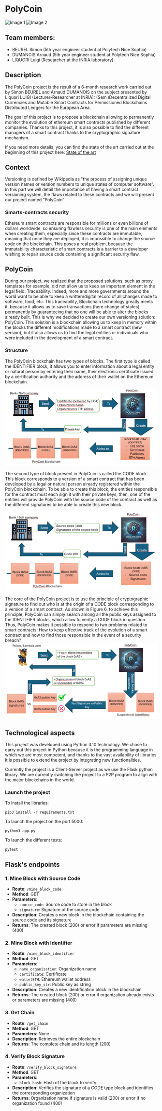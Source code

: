 # PolyCoin
![Image 1](https://upload.wikimedia.org/wikipedia/commons/thumb/9/9d/Polytechnicesophia.png/1200px-Polytechnicesophia.png   ) ![Image 2](https://upload.wikimedia.org/wikipedia/commons/thumb/9/95/Inr_logo_rouge.svg/2560px-Inr_logo_rouge.svg.png)
## Team members:
- BEUREL Simon (5th year engineer student at Polytech Nice Sophia)
- DUMANOIS Arnaud (5th year engineer student at Polytech Nice Sophia) 
- LIQUORI Luigi (Researcher at the INRIA laboratory)

## Description
The PolyCoin project is the result of a 6-month research work carried out by Simon BEUREL and Arnaud DUMANOIS on the subject presented by Liquori LUIGI (Lecturer-Researcher at INRIA): (Semi)Decentralized Digital Currencies and Mutable Smart Contracts for Permissioned Blockchains Distributed Ledgers for the European Area.

The goal of this project is to propose a blockchain allowing to permanently monitor the evolution of ethereum smart contracts published by different companies. Thanks to this project, it is also possible to find the different managers of a smart contract thanks to the cryptographic signature mechanism.

If you need more details, you can find the state of the art carried out at the beginning of this project here: [State of the art](doc/Etat_de_lart_DUMANOIS_BEUREL.pdf)


## Context
Versioning is defined by Wikipedia as "the process of assigning unique version names or version numbers to unique states of computer software”. In this part we will detail the importance of having a smart contract versioning system, the flaws related to these contracts and we will present our project named “PolyCoin”

### Smarts-contracts security
Ethereum smart contracts are responsible for millions or even billions of dollars worldwide, so ensuring flawless security is one of the main elements when creating them, especially since these contracts are immutable, meaning that once they are deployed, it is impossible to change the source code on the blockchain.
This poses a real problem, because the immutability characteristic of smart contracts is a barrier to a developer wishing to repair source code containing a significant security flaw.

## PolyCoin 
During our project, we realized that the proposed solutions, such as proxy templates for example, did not allow us to keep an important element in the legal field: Traceability. Indeed, more and more governments around the world want to be able to keep a written/digital record of all changes made to software, food, etc. This traceability, Blockchain technology greatly meets it, because it allows us to save transactions (here change of states) permanently
by guaranteeing that no one will be able to alter the blocks already built. This is why we decided to create our own versioning solution: PolyCoin. This solution is a blockchain allowing us to keep in memory within the blocks the different modifications made to a smart contract (new version), but it also allows us to find the legal entities or individuals who were included in the development of a smart contract.
### Structure
The PolyCoin blockchain has two types of blocks. The first type is called the IDENTIFIER block, it allows you to enter information about a legal entity or natural person by entering their name, their electronic certificate issued by a certification authority and the address of their wallet on the Ethereum blockchain.

![Figure 1: Diagram of creating an IDENTIFIER block](doc/img/figure1.png)

The second type of block present in PolyCoin is called the CODE block. This block corresponds to a version of a smart contract that has been developed by a legal or natural person already registered within the PolyCoin blockchain. To be able to create this block, the entities responsible for the contract must each sign it with their private keys, then, one of the entities will provide PolyCoin with the source code of the contract as well as the different signatures to be able to create this new block.

![Figure 2: Diagram of creating an CODE block](doc/img/figure2.png)

The core of the PolyCoin project is to use the principle of cryptographic signature to find out who is at the origin of a CODE block corresponding to a version of a smart contract. As shown in Figure 6, to achieve this principle, PolyCoin can simply search among all the public keys assigned to the IDENTIFIER blocks, which allow to verify a CODE block in question. Thus, PolyCoin makes it possible to respond to two problems related to smart contracts: How to keep effective track of the evolution of a smart contract and how to find those responsible in the event of a security breach?
![Figure 3: Diagram of the recovery of the person responsible for a CODE block](doc/img/figure3.png)

## Technological aspects

This project was developed using Python 3.10 technology. We chose to carry out this project in Python because it is the programming language in which we are most competent, and thanks to the vast availability of libraries it is possible to extend the project by integrating new functionalities.

Currently the project is a Client-Server project as we use the Flask python library. We are currently switching the project to a P2P program to align with the major blockchains in the world.

### Launch the project
To install the libraries:
```shell
pip3 install -r requirements.txt
```

To launch the project on the port 5000:
```shell
python3 app.py
```

To launch the different tests:
```
pytest
```

## Flask's endpoints

### 1. Mine Block with Source Code
- **Route**: `/mine_block_code`
- **Method**: GET
- **Parameters**:
  - `source_code`: Source code to store in the block
  - `signature`: Signature of the source code
- **Description**: Creates a new block in the blockchain containing the source code and its signature
- **Returns**: The created block (200) or error if parameters are missing (400)

### 2. Mine Block with Identifier
- **Route**: `/mine_block_identifier`
- **Method**: GET
- **Parameters**:
  - `name_organization`: Organization name
  - `certificate`: Certificate
  - `walletETH`: Ethereum wallet address
  - `public_key_str`: Public key as string
- **Description**: Creates a new identification block in the blockchain
- **Returns**: The created block (200) or error if organization already exists or parameters are missing (400)

### 3. Get Chain
- **Route**: `/get_chain`
- **Method**: GET
- **Parameters**: None
- **Description**: Retrieves the entire blockchain
- **Returns**: The complete chain and its length (200)

### 4. Verify Block Signature
- **Route**: `/verify_block_signature`
- **Method**: GET
- **Parameters**:
  - `block_hash`: Hash of the block to verify
- **Description**: Verifies the signature of a CODE type block and identifies the corresponding organization
- **Returns**: Organization name if signature is valid (200) or error if no organization found (400)


